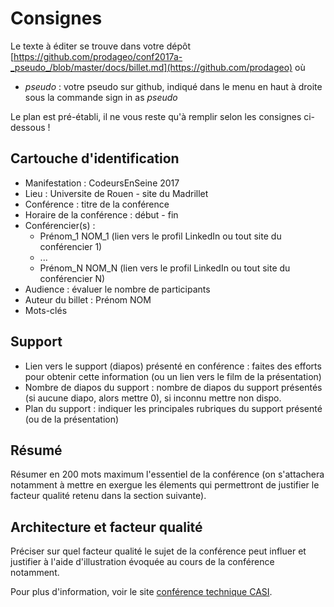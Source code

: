# Consignes

Le texte à éditer se trouve dans votre dépôt
[https://github.com/prodageo/conf2017a-_pseudo_/blob/master/docs/billet.md](https://github.com/prodageo) où

 - _pseudo_ : votre pseudo sur github, indiqué dans le menu en haut à droite sous la commande sign in as _pseudo_

Le plan est pré-établi, il ne vous reste qu'à remplir selon les consignes ci-dessous !

## Cartouche d'identification

 - Manifestation : CodeursEnSeine 2017
 - Lieu : Universite de Rouen - site du Madrillet
 - Conférence : titre de la conférence
  - Horaire de la conférence : début - fin
 - Conférencier(s) :
   - Prénom_1 NOM_1 (lien vers le profil LinkedIn ou tout site du conférencier 1)
   - ...
   - Prénom_N NOM_N (lien vers le profil LinkedIn ou tout site du conférencier N)
 - Audience : évaluer le nombre de participants
 - Auteur du billet : Prénom NOM
 - Mots-clés

## Support
 - Lien vers le support (diapos) présenté en conférence : faites des efforts pour obtenir cette information (ou un lien vers le film de la présentation)
 - Nombre de diapos du support : nombre de diapos du support présentés (si aucune diapo, alors mettre 0), si inconnu mettre non dispo.
 - Plan du support : indiquer les principales rubriques du support présenté (ou de la présentation)

## Résumé
Résumer en 200 mots maximum l'essentiel de la conférence (on s'attachera notamment à mettre en exergue les élements qui permettront de justifier le facteur qualité retenu dans la section suivante).

## Architecture et facteur qualité
Préciser sur quel facteur qualité le sujet de la conférence peut influer et justifier à l'aide d'illustration évoquée au cours de la conférence notamment.

Pour plus d'information, voir le site [conférence technique CASI](http://prodageo.insa-rouen.fr/casi/confperso/main.html).
